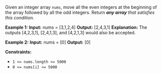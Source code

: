 Given an integer array `nums`, move all the even 
integers at the beginning of the array followed by 
all the odd integers.
Return _**any array** that satisfies this condition_.

**Example 1:**
**Input:** nums = [3,1,2,4]
**Output:** [2,4,3,1]
**Explanation:** The outputs [4,2,3,1], [2,4,1,3], and [4,2,1,3] would also be accepted.

**Example 2:**
**Input:** nums = [0]
**Output:** [0]

**Constraints:**
*   `1 <= nums.length <= 5000`
*   `0 <= nums[i] <= 5000`